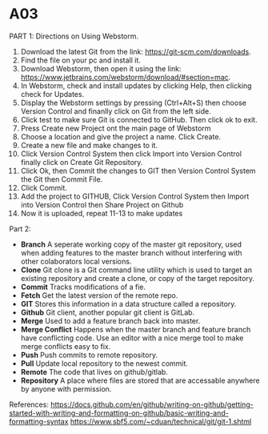 # A03

PART 1: Directions on Using Webstorm.
1. Download the latest Git from the link: https://git-scm.com/downloads.
2. Find the file on your pc and install it.
3. Download Webstorm, then open it using the link: https://www.jetbrains.com/webstorm/download/#section=mac.
4. In Webstorm, check and install updates by clicking Help, then clicking check for Updates.
5. Display the Webstorm settings by pressing (Ctrl+Alt+S) then choose Version Control and finanlly click on Git from the left side.
6. Click test to make sure Git is connected to GitHub. Then click ok to exit.
7. Press Create new Project ont the main page of Webstorm
8. Choose a location and give the project a name. Click Create.
9. Create a new file and make changes to it.
10. Click Version Control System then click Import into Version Control finally click on Create Git Repository.
11. Click Ok, then Commit the changes to GIT then Version Control System the Git then Commit File.
12. Click Commit.
13. Add the project to GITHUB, Click Version Control System then Import into Version Control then Share Project on Github
14. Now it is uploaded, repeat 11-13 to make updates

Part 2:
- **Branch** A seperate working copy of the master git repository, used when adding features to the master branch without interfering with other colaborators local versions.
- **Clone** Git clone is a Git command line utility which is used to target an existing repository and create a clone, or copy of the target repository.
- **Commit** Tracks modifications of a fie.
- **Fetch** Get the latest version of the remote repo.
- **GIT** Stores this information in a data structure called a repository.
- **Github** Git client, another popular git client is GitLab.
- **Merge** Used to add a feature branch back into master.
- **Merge Conflict** Happens when the master branch and feature branch have conflicting code. Use an editor with a nice merge tool to make merge conflicts easy to fix.
- **Push** Push commits to remote repository.
- **Pull** Update local repository to the newest commit.
- **Remote** The code that lives on github/gitlab.
- **Repository** A place where files are stored that are accessable anywhere by anyone with permission.
 
References: 
https://docs.github.com/en/github/writing-on-github/getting-started-with-writing-and-formatting-on-github/basic-writing-and-formatting-syntax
https://www.sbf5.com/~cduan/technical/git/git-1.shtml
